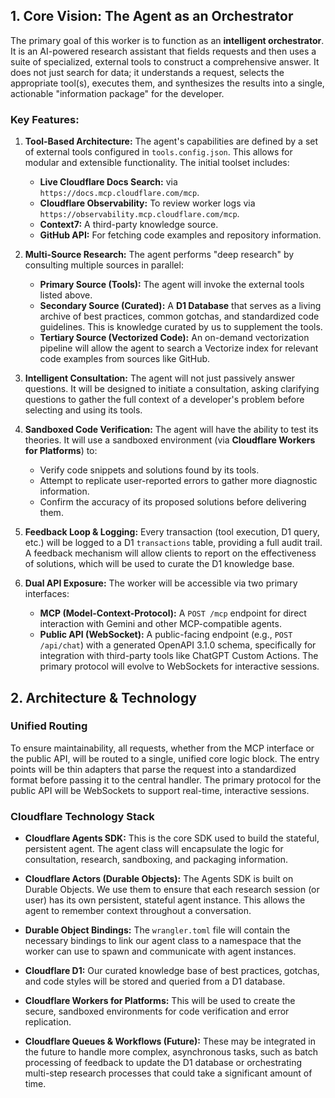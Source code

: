 ## 1. Core Vision: The Agent as an Orchestrator

The primary goal of this worker is to function as an **intelligent orchestrator**. It is an AI-powered research assistant that fields requests and then uses a suite of specialized, external tools to construct a comprehensive answer. It does not just search for data; it understands a request, selects the appropriate tool(s), executes them, and synthesizes the results into a single, actionable "information package" for the developer.

### Key Features:

1.  **Tool-Based Architecture:** The agent's capabilities are defined by a set of external tools configured in `tools.config.json`. This allows for modular and extensible functionality. The initial toolset includes:
    *   **Live Cloudflare Docs Search:** via `https://docs.mcp.cloudflare.com/mcp`.
    *   **Cloudflare Observability:** To review worker logs via `https://observability.mcp.cloudflare.com/mcp`.
    *   **Context7:** A third-party knowledge source.
    *   **GitHub API:** For fetching code examples and repository information.

2.  **Multi-Source Research:** The agent performs "deep research" by consulting multiple sources in parallel:
    *   **Primary Source (Tools):** The agent will invoke the external tools listed above.
    *   **Secondary Source (Curated):** A **D1 Database** that serves as a living archive of best practices, common gotchas, and standardized code guidelines. This is knowledge curated by us to supplement the tools.
    *   **Tertiary Source (Vectorized Code):** An on-demand vectorization pipeline will allow the agent to search a Vectorize index for relevant code examples from sources like GitHub.

3.  **Intelligent Consultation:** The agent will not just passively answer questions. It will be designed to initiate a consultation, asking clarifying questions to gather the full context of a developer's problem before selecting and using its tools.

4.  **Sandboxed Code Verification:** The agent will have the ability to test its theories. It will use a sandboxed environment (via **Cloudflare Workers for Platforms**) to:
    *   Verify code snippets and solutions found by its tools.
    *   Attempt to replicate user-reported errors to gather more diagnostic information.
    *   Confirm the accuracy of its proposed solutions before delivering them.

5.  **Feedback Loop & Logging:** Every transaction (tool execution, D1 query, etc.) will be logged to a D1 `transactions` table, providing a full audit trail. A feedback mechanism will allow clients to report on the effectiveness of solutions, which will be used to curate the D1 knowledge base.

5.  **Dual API Exposure:** The worker will be accessible via two primary interfaces:
    *   **MCP (Model-Context-Protocol):** A `POST /mcp` endpoint for direct interaction with Gemini and other MCP-compatible agents.
    *   **Public API (WebSocket):** A public-facing endpoint (e.g., `POST /api/chat`) with a generated OpenAPI 3.1.0 schema, specifically for integration with third-party tools like ChatGPT Custom Actions. The primary protocol will evolve to WebSockets for interactive sessions.

## 2. Architecture & Technology

### Unified Routing

To ensure maintainability, all requests, whether from the MCP interface or the public API, will be routed to a single, unified core logic block. The entry points will be thin adapters that parse the request into a standardized format before passing it to the central handler. The primary protocol for the public API will be WebSockets to support real-time, interactive sessions.

### Cloudflare Technology Stack

*   **Cloudflare Agents SDK:** This is the core SDK used to build the stateful, persistent agent. The agent class will encapsulate the logic for consultation, research, sandboxing, and packaging information.

*   **Cloudflare Actors (Durable Objects):** The Agents SDK is built on Durable Objects. We use them to ensure that each research session (or user) has its own persistent, stateful agent instance. This allows the agent to remember context throughout a conversation.

*   **Durable Object Bindings:** The `wrangler.toml` file will contain the necessary bindings to link our agent class to a namespace that the worker can use to spawn and communicate with agent instances.

*   **Cloudflare D1:** Our curated knowledge base of best practices, gotchas, and code styles will be stored and queried from a D1 database.

*   **Cloudflare Workers for Platforms:** This will be used to create the secure, sandboxed environments for code verification and error replication.

*   **Cloudflare Queues & Workflows (Future):** These may be integrated in the future to handle more complex, asynchronous tasks, such as batch processing of feedback to update the D1 database or orchestrating multi-step research processes that could take a significant amount of time.
